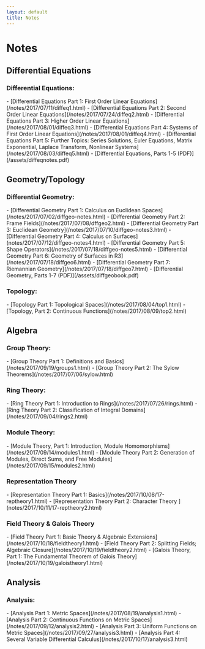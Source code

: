 ```yaml
---
layout: default
title: Notes
---
```


<h1>Notes</h1>

<h2> Differential Equations </h2>
<h3> Differential Equations: </h3>
- [Differential Equations Part 1: First Order Linear Equations](/notes/2017/07/11/diffeq1.html)
- [Differential Equations Part 2: Second Order Linear Equations](/notes/2017/07/24/diffeq2.html)
- [Differential Equations Part 3: Higher Order Linear Equations](/notes/2017/08/01/diffeq3.html)
- [Differential Equations Part 4: Systems of First Order Linear Equations](/notes/2017/08/01/diffeq4.html)
- [Differential Equations Part 5: Further Topics: Series Solutions, Euler Equations, Matrix Exponential, Laplace Transform, Nonlinear Systems](/notes/2017/08/03/diffeq5.html)
- [Differential Equations, Parts 1-5 (PDF)](/assets/diffeqnotes.pdf)

<h2> Geometry/Topology </h2>
<h3> Differential Geometry: </h3>
- [Differential Geometry Part 1: Calculus on Euclidean Spaces](/notes/2017/07/02/diffgeo-notes.html)
- [Differential Geometry Part 2: Frame Fields](/notes/2017/07/08/dffgeo2.html)
- [Differential Geometry Part 3: Euclidean Geometry](/notes/2017/07/10/diffgeo-notes3.html)
- [Differential Geometry Part 4: Calculus on Surfaces](notes/2017/07/12/diffgeo-notes4.html)
- [Differential Geometry Part 5: Shape Operators](/notes/2017/07/18/diffgeo-notes5.html)
- [Differential Geometry Part 6: Geometry of Surfaces in R3](/notes/2017/07/18/diffgeo6.html)
- [Differential Geometry Part 7: Riemannian Geometry](/notes/2017/07/18/diffgeo7.html)
- [Differential Geometry, Parts 1-7 (PDF)](/assets/diffgeobook.pdf)

<h3> Topology: </h3>
- [Topology Part 1: Topological Spaces](/notes/2017/08/04/top1.html)
- [Topology, Part 2: Continuous Functions](/notes/2017/08/09/top2.html)

<h2> Algebra </h2>

<h3> Group Theory: </h3>
- [Group Theory Part 1: Definitions and Basics](/notes/2017/09/19/groups1.html)
- [Group Theory Part 2: The Sylow Theorems](/notes/2017/07/06/sylow.html)

<h3> Ring Theory: </h3>
- [Ring Theory Part 1: Introduction to Rings](/notes/2017/07/26/rings.html)
- [Ring Theory Part 2: Classification of Integral Domains](/notes/2017/09/04/rings2.html)

<h3> Module Theory: </h3>
- [Module Theory, Part 1: Introduction, Module Homomorphisms](/notes/2017/09/14/modules1.html)
- [Module Theory Part 2: Generation of Modules, Direct Sums, and Free Modules](/notes/2017/09/15/modules2.html)

<h3> Representation Theory </h3>
- [Representation Theory Part 1: Basics](/notes/2017/10/08/17-reptheory1.html)
- [Representation Theory Part 2: Character Theory ](notes/2017/10/11/17-reptheory2.html)

<h3> Field Theory & Galois Theory </h3>
- [Field Theory Part 1: Basic Theory & Algebraic Extensions](/notes/2017/10/18/fieldtheory1.html)
- [Field Theory Part 2: Splitting Fields; Algebraic Closure](/notes/2017/10/19/fieldtheory2.html)
- [Galois Theory, Part 1: The Fundamental Theorem of Galois Theory](/notes/2017/10/19/galoistheory1.html)

<h2> Analysis </h2>

<h3> Analysis: </h3>
- [Analysis Part 1: Metric Spaces](/notes/2017/08/19/analysis1.html)
- [Analysis Part 2: Continuous Functions on Metric Spaces](/notes/2017/09/12/analysis2.html)
- [Analysis Part 3: Uniform Functions on Metric Spaces](/notes/2017/09/27/analysis3.html)
- [Analysis Part 4: Several Variable Differential Calculus](/notes/2017/10/17/analysis3.html)



<!--
<ul>
  {% for post in site.categories.notes %}
    {% if post.url %}
        <li><a href="{{ post.url }}">{{ post.title }}</a></li>
    {% endif %}
  {% endfor %}
</ul>-->
